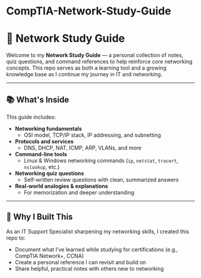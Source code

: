 # CompTIA-Network-Study-Guide
# 🧠 Network Study Guide

Welcome to my **Network Study Guide** — a personal collection of notes, quiz questions, and command references to help reinforce core networking concepts. This repo serves as both a learning tool and a growing knowledge base as I continue my journey in IT and networking.

---

## 📚 What's Inside

This guide includes:

- **Networking fundamentals**  
  - OSI model, TCP/IP stack, IP addressing, and subnetting  
- **Protocols and services**  
  - DNS, DHCP, NAT, ICMP, ARP, VLANs, and more  
- **Command-line tools**  
  - Linux & Windows networking commands (`ip`, `netstat`, `tracert`, `nslookup`, etc.)
- **Networking quiz questions**  
  - Self-written review questions with clean, summarized answers
- **Real-world analogies & explanations**  
  - For memorization and deeper understanding

---

## 🎯 Why I Built This

As an IT Support Specialist sharpening my networking skills, I created this repo to:

- Document what I’ve learned while studying for certifications (e.g., CompTIA Network+, CCNA)
- Create a personal reference I can revisit and build on
- Share helpful, practical notes with others new to networking
